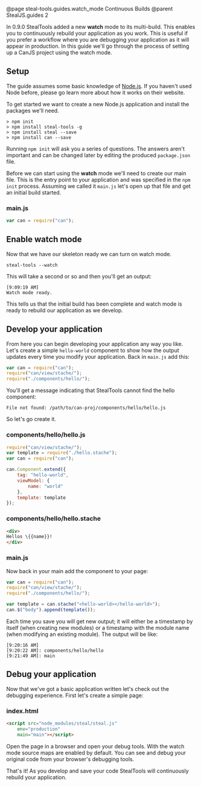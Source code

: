 @page steal-tools.guides.watch_mode Continuous Builds
@parent StealJS.guides 2

In 0.9.0 StealTools added a new **watch** mode to its multi-build. This enables you to continuously rebuild your application as you work. This is useful if you prefer a workflow where you are debugging your application as it will appear in production. In this guide we'll go through the process of setting up a CanJS project using the watch mode.

## Setup

The guide assumes some basic knowledge of [Node.js](http://nodejs.org). If you haven't used Node before, please go learn more about how it works on their website.

To get started we want to create a new Node.js application and install the packages we'll need.

```shell
> npm init
> npm install steal-tools -g
> npm install steal --save
> npm install can --save
```

Running `npm init` will ask you a series of questions. The answers aren't important and can be changed later by editing the produced `package.json` file.

Before we can start using the **watch** mode we'll need to create our main file. This is the entry point to your application and was specified in the `npm init` process. Assuming we called it `main.js` let's open up that file and get an initial build started.

### main.js

```js
var can = require("can");
```

## Enable watch mode

Now that we have our skeleton ready we can turn on watch mode.

```shell
steal-tools --watch
```

This will take a second or so and then you'll get an output:

```shell
[9:09:19 AM]
Watch mode ready.
```

This tells us that the initial build has been complete and watch mode is ready to rebuild our application as we develop.

## Develop your application

From here you can begin developing your application any way you like. Let's create a simple `hello-world` component to show how the output updates every time you modify your application. Back in `main.js` add this:

```js
var can = require("can");
require("can/view/stache/");
require("./components/hello/");
```

You'll get a message indicating that StealTools cannot find the hello component:

```shell
File not found: /path/to/can-proj/components/hello/hello.js
```

So let's go create it.

### components/hello/hello.js

```js
require("can/view/stache/");
var template = require("./hello.stache");
var can = require("can");

can.Component.extend({
	tag: "hello-world",
	viewModel: {
		name: "world"
	},
	template: template
});
```

### components/hello/hello.stache

```html
<div>
Hellos \{{name}}!
</div>
```

### main.js

Now back in your main add the component to your page:

```js
var can = require("can");
require("can/view/stache/");
require("./components/hello/");

var template = can.stache("<hello-world></hello-world>");
can.$("body").append(template());
```

Each time you save you will get new output; it will either be a timestamp by itself (when creating new modules) or a timestamp with the module name (when modifying an existing module). The output will be like:

```shell
[9:20:16 AM]
[9:20:22 AM]: components/hello/hello
[9:21:49 AM]: main
```

## Debug your application

Now that we've got a basic application written let's check out the debugging experience. First let's create a simple page:

### index.html

```html
<script src="node_modules/steal/steal.js"
	env="production"
	main="main"></script>
```

Open the page in a browser and open your debug tools. With the watch mode source maps are enabled by default. You can see and debug your original code from your browser's debugging tools.

That's it! As you develop and save your code StealTools will continuously rebuild your application.
